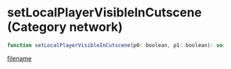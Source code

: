 # setLocalPlayerVisibleInCutscene (Category network)

```js
function setLocalPlayerVisibleInCutscene(p0: boolean, p1: boolean): void
```

[filename](setLocalPlayerVisibleInCutscene_m.md ':include')